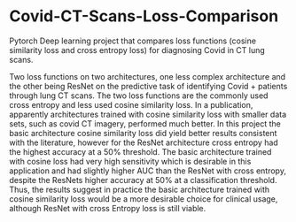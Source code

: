 # Covid-CT-Scans-Loss-Comparison

Pytorch Deep learning project that compares loss functions (cosine similarity loss and cross entropy loss) for diagnosing Covid in CT lung scans. 

Two loss functions on two architectures, one less complex architecture and the other being ResNet on the predictive task of identifying Covid + patients through lung CT scans. The two loss functions are the commonly used cross entropy and less used cosine similarity loss. In a publication, apparently architectures trained with cosine similarity loss with smaller data sets, such as covid CT imagery, performed much better. In this project the basic architecture cosine similarity loss did yield better results consistent with the literature, however for the ResNet architecture cross entropy had the highest accuracy at a 50% threshold. The basic architecture trained with cosine loss had very high sensitivity which is desirable in this application and had slightly higher AUC than the ResNet with cross entropy, despite the ResNets higher accuracy at 50% at a classification threshold. Thus, the results suggest in practice the basic architecture trained with cosine similarity loss would be a more desirable choice for clinical usage, although ResNet with cross Entropy loss is still viable.
